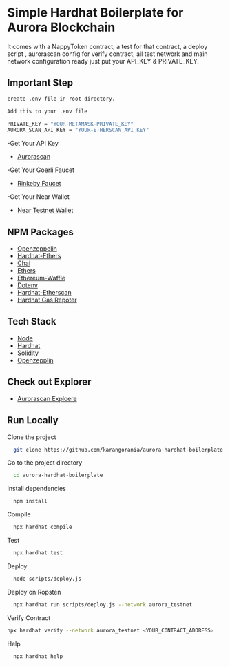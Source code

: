 # Simple Hardhat Boilerplate for Aurora Blockchain

It comes with a NappyToken contract, a test for that contract, a deploy script , aurorascan config for verify contract, all test network and main network configuration ready just put your API_KEY & PRIVATE_KEY.

## Important Step

```bash
create .env file in root directory.
```

```bash
Add this to your .env file
```

```bash
PRIVATE_KEY = "YOUR-METAMASK-PRIVATE_KEY"
AURORA_SCAN_API_KEY = "YOUR-ETHERSCAN_API_KEY"
```

-Get Your API Key

- [Aurorascan](https://aurorascan.dev/)

-Get Your Goerli Faucet

- [Rinkeby Faucet](https://faucet.goerli.starknet.io/)

-Get Your Near Wallet

- [Near Testnet Wallet](https://wallet.testnet.near.org/)

## NPM Packages

- [Openzeppelin](https://www.npmjs.com/package/@openzeppelin/contracts)
- [Hardhat-Ethers](https://www.npmjs.com/package/hardhat-ethers)
- [Chai](https://www.npmjs.com/package/chai)
- [Ethers](https://www.npmjs.com/package/ethers)
- [Ethereum-Waffle](https://www.npmjs.com/package/ethereum-waffle)
- [Dotenv](https://www.npmjs.com/package/dotenv)
- [Hardhat-Etherscan](https://www.npmjs.com/package/@nomiclabs/hardhat-etherscan)
- [Hardhat Gas Repoter](https://www.npmjs.com/package/hardhat-gas-reporter)

## Tech Stack

- [Node](https://nodejs.org/en/)
- [Hardhat](https://hardhat.org/)
- [Solidity](https://docs.soliditylang.org/)
- [Openzepplin](https://openzeppelin.com/)

## Check out Explorer

- [Aurorascan Exploere](https://aurorascan.dev//)

## Run Locally

Clone the project

```bash
  git clone https://github.com/karangorania/aurora-hardhat-boilerplate
```

Go to the project directory

```bash
  cd aurora-hardhat-boilerplate
```

Install dependencies

```bash
  npm install
```

Compile

```bash
  npx hardhat compile
```

Test

```bash
  npx hardhat test
```

Deploy

```bash
  node scripts/deploy.js
```

Deploy on Ropsten

```bash
  npx hardhat run scripts/deploy.js --network aurora_testnet
```

Verify Contract

```bash
npx hardhat verify --network aurora_testnet <YOUR_CONTRACT_ADDRESS>
```

Help

```bash
  npx hardhat help
```

